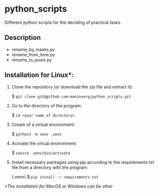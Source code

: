 # python_scripts

Different python scripts for the deciding of practical tasks


## Description

- rename_by_masks.py
- rename_from_time.py
- rename_to_posix.py


## Installation for Linux*:

1. Clone the repository (or download the zip file and extract it):

    $ `git clone git@github.com:maninserg/python_scripts.git`
    
2. Go to the directory of the program:
   
    $ `cd <your name of directory>`

2. Create of a virtual environment:

    $ `python3 -m venv .venv`
    
3. Activate the virtual environment:

    $ `source .venv/bin/activate`

3. Install necessary packages using pip according to the requirements.txt file from a directory with the program:

    (.venv) $ `pip install -r requirements.txt`

<i>*The installation for MacOS or Windows can be other</i>
